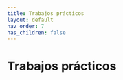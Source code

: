 ```yaml
---
title: Trabajos prácticos
layout: default
nav_order: 7
has_children: false
---
```


# Trabajos prácticos

